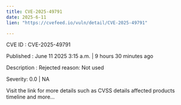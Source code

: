 ```yaml
---
title: CVE-2025-49791
date: 2025-6-11
lien: "https://cvefeed.io/vuln/detail/CVE-2025-49791"

---
```


CVE ID : CVE-2025-49791

Published :  June 11
2025
3:15 a.m. | 9 hours
30 minutes ago

Description : Rejected reason: Not used

Severity: 0.0 | NA

Visit the link for more details
such as CVSS details
affected products
timeline
and more...
